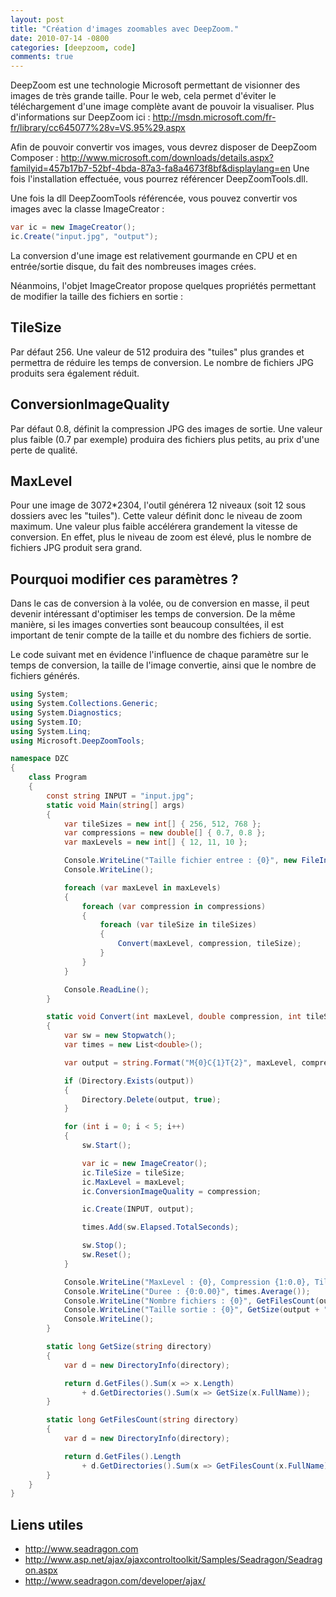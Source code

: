 ```yaml
---
layout: post
title: "Création d'images zoomables avec DeepZoom."
date: 2010-07-14 -0800
categories: [deepzoom, code]
comments: true
---
```


DeepZoom est une technologie Microsoft permettant de visionner des images de très grande taille. Pour le web, cela permet d'éviter le téléchargement d'une image complète avant de pouvoir la visualiser. 
Plus d'informations sur DeepZoom ici : http://msdn.microsoft.com/fr-fr/library/cc645077%28v=VS.95%29.aspx

Afin de pouvoir convertir vos images, vous devrez disposer de DeepZoom Composer : http://www.microsoft.com/downloads/details.aspx?familyid=457b17b7-52bf-4bda-87a3-fa8a4673f8bf&displaylang=en 
Une fois l'installation effectuée, vous pourrez référencer DeepZoomTools.dll.

Une fois la dll DeepZoomTools référencée, vous pouvez convertir vos images avec la classe ImageCreator :

```` csharp
var ic = new ImageCreator();
ic.Create("input.jpg", "output");
````

La conversion d'une image est relativement gourmande en CPU et en entrée/sortie disque, du fait des nombreuses images crées.

Néanmoins, l'objet ImageCreator propose quelques propriétés permettant de modifier la taille des fichiers en sortie :

TileSize
-

Par défaut 256.  Une valeur de 512 produira des "tuiles" plus grandes et permettra de réduire les temps de conversion. Le nombre de fichiers JPG produits sera également réduit.

ConversionImageQuality
-

Par défaut 0.8, définit la compression JPG des images de sortie. Une valeur plus faible (0.7 par exemple) produira des fichiers plus petits, au prix d'une perte de qualité.

MaxLevel
-

Pour une image de 3072*2304, l'outil générera 12 niveaux (soit 12 sous dossiers avec les "tuiles"). Cette valeur définit donc le niveau de zoom maximum. Une valeur plus faible accélérera grandement la vitesse de conversion. En effet, plus le niveau de zoom est élevé, plus le nombre de fichiers JPG produit sera grand.

Pourquoi modifier ces paramètres ?
-

Dans le cas de conversion à la volée, ou de conversion en masse, il peut devenir intéressant d'optimiser les temps de conversion. De la même manière, si les images converties sont beaucoup consultées, il est important de tenir compte de la taille et du nombre des fichiers de sortie.

Le code suivant met en évidence l'influence de chaque paramètre sur le temps de conversion, la taille de l'image convertie, ainsi que le nombre de fichiers générés.

```` csharp
using System;
using System.Collections.Generic;
using System.Diagnostics;
using System.IO;
using System.Linq;
using Microsoft.DeepZoomTools;

namespace DZC
{
    class Program
    {
        const string INPUT = "input.jpg";
        static void Main(string[] args)
        {
            var tileSizes = new int[] { 256, 512, 768 };
            var compressions = new double[] { 0.7, 0.8 };
            var maxLevels = new int[] { 12, 11, 10 };

            Console.WriteLine("Taille fichier entree : {0}", new FileInfo(INPUT).Length);
            Console.WriteLine();

            foreach (var maxLevel in maxLevels)
            {
                foreach (var compression in compressions)
                {
                    foreach (var tileSize in tileSizes)
                    {
                        Convert(maxLevel, compression, tileSize);
                    }
                }
            }

            Console.ReadLine();
        }

        static void Convert(int maxLevel, double compression, int tileSize)
        {
            var sw = new Stopwatch();
            var times = new List<double>();

            var output = string.Format("M{0}C{1}T{2}", maxLevel, compression * 10, tileSize);

            if (Directory.Exists(output))
            {
                Directory.Delete(output, true);
            }

            for (int i = 0; i < 5; i++)
            {
                sw.Start();

                var ic = new ImageCreator();
                ic.TileSize = tileSize;
                ic.MaxLevel = maxLevel;
                ic.ConversionImageQuality = compression;

                ic.Create(INPUT, output);

                times.Add(sw.Elapsed.TotalSeconds);

                sw.Stop();
                sw.Reset();
            }

            Console.WriteLine("MaxLevel : {0}, Compression {1:0.0}, TileSize {2}", maxLevel, compression, tileSize);
            Console.WriteLine("Duree : {0:0.00}", times.Average());
            Console.WriteLine("Nombre fichiers : {0}", GetFilesCount(output + "_files"));
            Console.WriteLine("Taille sortie : {0}", GetSize(output + "_files"));
            Console.WriteLine();
        }

        static long GetSize(string directory)
        {
            var d = new DirectoryInfo(directory);

            return d.GetFiles().Sum(x => x.Length)
                + d.GetDirectories().Sum(x => GetSize(x.FullName));
        }

        static long GetFilesCount(string directory)
        {
            var d = new DirectoryInfo(directory);

            return d.GetFiles().Length
                + d.GetDirectories().Sum(x => GetFilesCount(x.FullName));
        }
    }
}
````

Liens utiles
-

- http://www.seadragon.com
- http://www.asp.net/ajax/ajaxcontroltoolkit/Samples/Seadragon/Seadragon.aspx
- http://www.seadragon.com/developer/ajax/